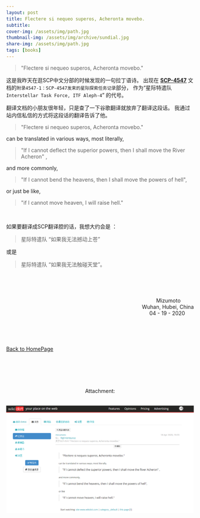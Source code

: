 ```yaml
---
layout: post
title: Flectere si nequeo superos, Acheronta movebo.
subtitle: 
cover-img: /assets/img/path.jpg
thumbnail-img: /assets/img/archive/sundial.jpg
share-img: /assets/img/path.jpg
tags: [books]
---
```

<!-- ## "Flectere si nequeo superos, Acheronta movebo." -->

> "Flectere si nequeo superos, Acheronta movebo."

这是我昨天在逛SCP中文分部的时候发现的一句拉丁语诗。
出现在 [<u>__SCP-4547__</u>](http://scp-wiki-cn.wikidot.com/scp-4547)
文档的`附录4547-1：SCP-4547发来的星际探索任务记录`部分，
作为“星际特遣队`Interstellar Task Force, ITF Aleph-4`”
的代号。

翻译文档的小朋友很年轻，只是查了一下谷歌翻译就放弃了翻译这段话。
我通过站内信私信的方式将这段话的翻译告诉了他。

> "Flectere si nequeo superos, Acheronta movebo."

can be translated in various ways, most literally,

> "If I cannot deflect the superior powers, then I shall move the River Acheron" ,

and more commonly,

> "If I cannot bend the heavens, then I shall move the powers of hell",

or just be like,

> "if I cannot move heaven, I will raise hell."

<br />

如果要翻译成SCP翻译腔的话，我想大约会是 ：

> 星际特遣队 “如果我无法撼动上苍”

或是

> 星际特遣队 “如果我无法触碰天堂”。

<br /><br /><br />


<p align="right">Mizumoto&nbsp;&nbsp;&nbsp;&nbsp;&nbsp;&nbsp;&nbsp;&nbsp;&nbsp;<br />
Wuhan, Hubei, China<br />04 - 19 - 2020&nbsp;&nbsp;&nbsp;&nbsp;&nbsp;&nbsp; </p>
<br /><br /><br />

[<u>Back to HomePage</u>](https://mizumoto-cn.github.io)


<br /><br /><br /><br />




<center>Attachment:<br /><br /></center>

![shortmessage.png](./../assets/img/archive/Flectere.png "oops")
